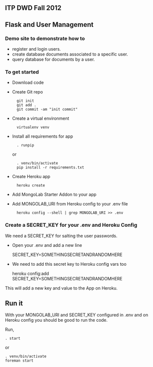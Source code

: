 ## ITP DWD Fall 2012

## Flask and User Management

### Demo site to demonstrate how to 

* register and login users. 
* create database documents associated to a specific user.
* query database for documents by a user.


### To get started

* Download code
* Create Git repo

		git init
		git add .
		git commit -am "init commit"

* Create a virtual environment 

		virtualenv venv

* Install all requirements for app

		. runpip

	or 

		. venv/bin/activate
		pip install -r requirements.txt

* Create Heroku app

		heroku create

* Add MongoLab Starter Addon to your app
* Add MONGOLAB_URI from Heroku config to your .env file

		heroku config --shell | grep MONGOLAB_URI >> .env

### Create a SECRET_KEY for your .env and Heroku Config

We need a SECRET_KEY for salting the user passwords.

* Open your .env and add a new line 

	SECRET_KEY=SOMETHINGSECRETANDRANDOMHERE

* We need to add this secret key to Heroku config vars too

	heroku config:add SECRET_KEY=SOMETHINGSECRETANDRANDOMHERE

This will add a new key and value to the App on Heroku.


## Run it

With your MONGOLAB_URI and SECRET_KEY configured in .env and on Heroku config you should be good to run the code.

Run,

	. start

or 

	. venv/bin/activate
	foreman start




